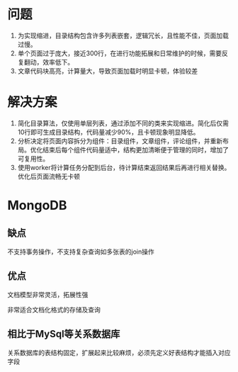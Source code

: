 # 问题

1. 为实现缩进，目录结构包含许多列表嵌套，逻辑冗长，且性能不佳，页面加载过慢。
2. 单个页面过于庞大，接近300行，在进行功能拓展和日常维护的时候，需要反复翻动，效率低下。
3. 文章代码块高亮，计算量大，导致页面加载时明显卡顿，体验较差

 

# 解决方案

1. 简化目录算法，仅使用单层列表，通过添加不同的类来实现缩进。简化后仅需10行即可生成目录结构，代码量减少90%，且卡顿现象明显降低。
2. 分析决定将页面内容拆分为组件：目录组件，文章组件，评论组件，并重新布局。优化结束后每个组件代码量适中，结构更加清晰便于管理的同时，增加了可复用性。
3. 使用worker将计算任务分配到后台，待计算结束返回结果后再进行相关替换。优化后页面流畅无卡顿

# MongoDB

## 缺点

不支持事务操作，不支持复杂查询如多张表的join操作

 

## 优点

文档模型非常灵活，拓展性强

 非常适合文档化格式的存储及查询

## 相比于MySql等关系数据库

关系数据库的表结构固定，扩展起来比较麻烦，必须先定义好表结构才能插入对应字段